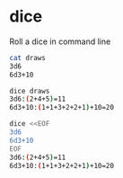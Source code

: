 # dice
Roll a dice in command line

```sh
cat draws
3d6
6d3+10
```

```sh
dice draws
3d6:(2+4+5)=11
6d3+10:(1+1+3+2+2+1)+10=20
```

```sh
dice <<EOF
3d6
6d3+10
EOF
3d6:(2+4+5)=11
6d3+10:(1+1+3+2+2+1)+10=20
```
